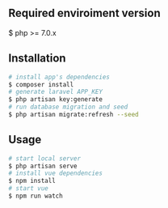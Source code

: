 ## Required enviroiment version

$ php >= 7.0.x

## Installation

``` bash
# install app's dependencies
$ composer install
# generate laravel APP_KEY
$ php artisan key:generate
# run database migration and seed
$ php artisan migrate:refresh --seed
```
## Usage

``` bash
# start local server
$ php artisan serve
# install vue dependencies
$ npm install
# start vue
$ npm run watch